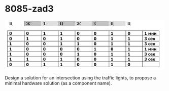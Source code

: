 # 8085-zad3
![Screenshot (1)](https://github.com/FilipMisev/8085-zad3/blob/main/3.png)

Design a solution for an intersection using the traffic lights, to propose a minimal hardware solution (as a component name).
